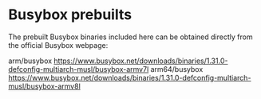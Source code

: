 # Busybox prebuilts

The prebuilt Busybox binaries included here can be obtained directly from the
official Busybox webpage:

arm/busybox https://www.busybox.net/downloads/binaries/1.31.0-defconfig-multiarch-musl/busybox-armv7l
arm64/busybox https://www.busybox.net/downloads/binaries/1.31.0-defconfig-multiarch-musl/busybox-armv8l
